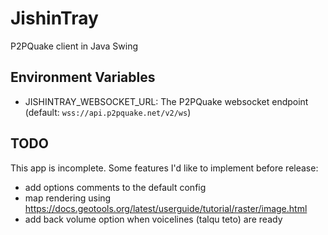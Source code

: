 # JishinTray

P2PQuake client in Java Swing

## Environment Variables

- JISHINTRAY_WEBSOCKET_URL: The P2PQuake websocket endpoint (default: `wss://api.p2pquake.net/v2/ws`)

## TODO

This app is incomplete. Some features I'd like to implement before release:

- add options comments to the default config
- map rendering using https://docs.geotools.org/latest/userguide/tutorial/raster/image.html
- add back volume option when voicelines (talqu teto) are ready
